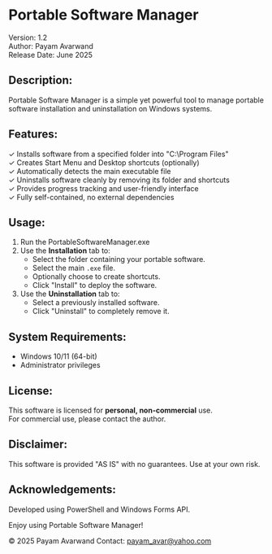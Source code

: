 Portable Software Manager
=========================

Version: 1.2  
Author: Payam Avarwand  
Release Date: June 2025  

Description:
-------------
Portable Software Manager is a simple yet powerful tool to manage portable software installation and uninstallation on Windows systems.

Features:
---------
✓ Installs software from a specified folder into "C:\Program Files"  
✓ Creates Start Menu and Desktop shortcuts (optionally)  
✓ Automatically detects the main executable file  
✓ Uninstalls software cleanly by removing its folder and shortcuts  
✓ Provides progress tracking and user-friendly interface  
✓ Fully self-contained, no external dependencies

Usage:
------
1. Run the PortableSoftwareManager.exe
2. Use the **Installation** tab to:
   - Select the folder containing your portable software.
   - Select the main `.exe` file.
   - Optionally choose to create shortcuts.
   - Click "Install" to deploy the software.
3. Use the **Uninstallation** tab to:
   - Select a previously installed software.
   - Click "Uninstall" to completely remove it.

System Requirements:
---------------------
- Windows 10/11 (64-bit)
- Administrator privileges

License:
--------
This software is licensed for **personal, non-commercial** use.  
For commercial use, please contact the author.

Disclaimer:
-----------
This software is provided "AS IS" with no guarantees. Use at your own risk.

Acknowledgements:
------------------
Developed using PowerShell and Windows Forms API.

Enjoy using Portable Software Manager!

© 2025 Payam Avarwand
Contact: payam_avar@yahoo.com
